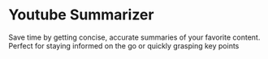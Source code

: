 # Youtube Summarizer

Save time by getting concise, accurate summaries of your favorite content. Perfect for staying informed on the go or quickly grasping key points


